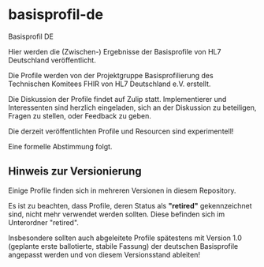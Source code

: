 # basisprofil-de
Basisprofil DE

Hier werden die (Zwischen-) Ergebnisse der Basisprofile von HL7 Deutschland veröffentlicht.

Die Profile werden von der Projektgruppe Basisprofilierung des Technischen Komitees FHIR von HL7 Deutschland e.V. erstellt.

Die Diskussion der Profile findet auf Zulip statt. Implementierer und Interessenten sind herzlich eingeladen, sich an der Diskussion zu beteiligen, Fragen zu stellen, oder Feedback zu geben.

Die derzeit veröffentlichten Profile und Resourcen sind experimentell!

Eine formelle Abstimmung folgt.

## Hinweis zur Versionierung

Einige Profile finden sich in mehreren Versionen in diesem Repository.

Es ist zu beachten, dass Profile, deren Status als **"retired"** gekennzeichnet sind, nicht mehr verwendet werden sollten. Diese befinden sich im Unterordner "retired".

Insbesondere sollten auch abgeleitete Profile spätestens mit Version 1.0 (geplante erste ballotierte, stabile Fassung) der deutschen Basisprofile angepasst werden und von diesem Versionsstand ableiten!
